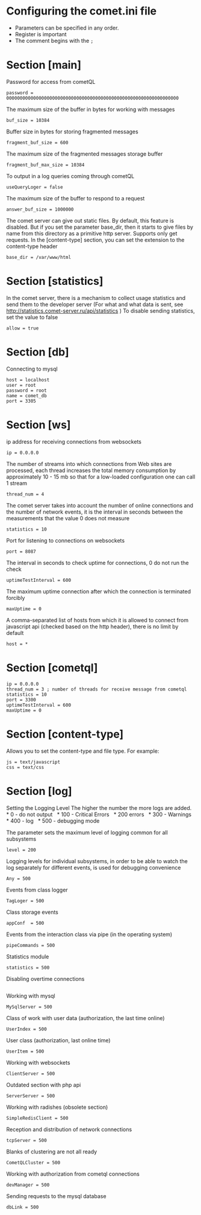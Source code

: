 # Configuring the comet.ini file

 * Parameters can be specified in any order.
 * Register is important
 * The comment begins with the `;`
 
# Section [main]
 
Password for access from cometQL

```
password = 0000000000000000000000000000000000000000000000000000000000000000
```

The maximum size of the buffer in bytes for working with messages

```
buf_size = 10384
```

Buffer size in bytes for storing fragmented messages

```
fragment_buf_size = 600
```

The maximum size of the fragmented messages storage buffer

```
fragment_buf_max_size = 10384
```

To output in a log queries coming through cometQL

```
useQueryLoger = false
```

The maximum size of the buffer to respond to a request

```
answer_buf_size = 1000000
```

The comet server can give out static files. By default, this feature is disabled. But if you set the parameter base_dir, then it starts to give files by name from this directory as a primitive http server. Supports only get requests. In the [content-type] section, you can set the extension to the content-type header

```
base_dir = /var/www/html
```

# Section [statistics]

In the comet server, there is a mechanism to collect usage statistics and send them to the developer server (For what and what data is sent, see http://statistics.comet-server.ru/api/statistics )
To disable sending statistics, set the value to false

```
allow = true
```

# Section [db]
Connecting to mysql

```
host = localhost
user = root
password = root
name = comet_db
port = 3305
```

# Section [ws]
ip address for receiving connections from websockets

```
ip = 0.0.0.0
```

The number of streams into which connections from Web sites are processed, each thread increases the total memory consumption by approximately 10 - 15 mb so that for a low-loaded configuration one can call 1 stream

```
thread_num = 4
```

The comet server takes into account the number of online connections and the number of network events, it is the interval in seconds between the measurements that the value 0 does not measure

```
statistics = 10
```

Port for listening to connections on websockets

```
port = 8087
```

The interval in seconds to check uptime for connections, 0 do not run the check

```
uptimeTestInterval = 600
```

The maximum uptime connection after which the connection is terminated forcibly

```
maxUptime = 0
```

A comma-separated list of hosts from which it is allowed to connect from javascript api (checked based on the http header), there is no limit by default

```
host = *
```

# Section [cometql]

```
ip = 0.0.0.0 
thread_num = 3 ; number of threads for receive message from cometql
statistics = 10
port = 3300
uptimeTestInterval = 600
maxUptime = 0
```
  
# Section [content-type]  

Allows you to set the content-type and file type.
For example:

```
js = text/javascript
css = text/css
```

# Section [log]
Setting the Logging Level The higher the number the more logs are added.
  * 0 - do not output
  * 100 - Critical Errors
  * 200 errors
  * 300 - Warnings
  * 400 - log
  * 500 - debugging mode

The parameter sets the maximum level of logging common for all subsystems

```
level = 200
```
 
Logging levels for individual subsystems, in order to be able to watch the log separately for different events, is used for debugging convenience

```
Any = 500
```

Events from class logger

```
TagLoger = 500
```

Class storage events

```
appConf  = 500
```

Events from the interaction class via pipe (in the operating system)

```
pipeCommands = 500
```

Statistics module

```
statistics = 500
```

Disabling overtime connections

```removeOldConnections = 500
```

Working with mysql

```
MySqlServer = 500
```

Class of work with user data (authorization, the last time online)

```
UserIndex = 500
```

User class (authorization, last online time)

```
UserItem = 500
```

Working with websockets

```
ClientServer = 500
```

Outdated section with php api

```
ServerServer = 500
```

Working with radishes (obsolete section)

```
SimpleRedisClient = 500
```

Reception and distribution of network connections

```
tcpServer = 500
```

Blanks of clustering are not all ready

```
CometQLCluster = 500
```

Working with authorization from cometql connections

```
devManager = 500
```

Sending requests to the mysql database

```
dbLink = 500
```

